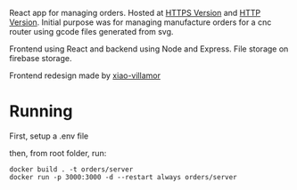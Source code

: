React app for managing orders. Hosted at [HTTPS Version](https://hermo.me) and  [HTTP Version](http://orders.hermo.me). Initial purpose was for managing manufacture orders for a cnc router using gcode files generated from svg. 

Frontend using React and backend using Node and Express. File storage on firebase storage.

Frontend redesign made by [xiao-villamor](https://github.com/xiao-villamor)

# Running
First, setup a .env file

then, from root folder, run:

```console
docker build . -t orders/server
docker run -p 3000:3000 -d --restart always orders/server
```


